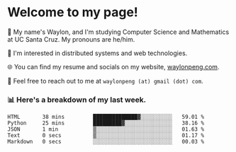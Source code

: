 # Welcome to my page! 

👋 My name's Waylon, and I'm studying Computer Science and Mathematics at UC Santa Cruz. My pronouns are he/him. 

💭 I'm interested in distributed systems and web technologies.

🌐 You can find my resume and socials on my website, [waylonpeng.com](https://www.waylonpeng.com).

📧 Feel free to reach out to me at `waylonpeng (at) gmail (dot) com`.

### 📊 Here's a breakdown of my last week.

<!--START_SECTION:waka-->

```text
HTML       38 mins         ██████████████▓░░░░░░░░░░   59.01 %
Python     25 mins         █████████▓░░░░░░░░░░░░░░░   38.16 %
JSON       1 min           ▒░░░░░░░░░░░░░░░░░░░░░░░░   01.63 %
Text       0 secs          ▒░░░░░░░░░░░░░░░░░░░░░░░░   01.17 %
Markdown   0 secs          ░░░░░░░░░░░░░░░░░░░░░░░░░   00.03 %
```

<!--END_SECTION:waka-->
